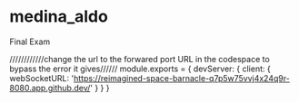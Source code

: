 # medina_aldo
Final Exam


////////////change the url to the forwared port URL in the codespace to bypass the error it gives//////
module.exports = {
  devServer: {
    client: {
      webSocketURL: 'https://reimagined-space-barnacle-q7p5w75vvj4x24q9r-8080.app.github.dev/'
   }
  }
}